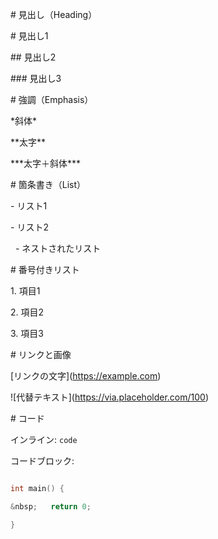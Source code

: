 \# 見出し（Heading）

\# 見出し1

\## 見出し2

\### 見出し3



\# 強調（Emphasis）

\*斜体\*  

\*\*太字\*\*  

\*\*\*太字＋斜体\*\*\*



\# 箇条書き（List）

\- リスト1

\- リスト2

&nbsp; - ネストされたリスト



\# 番号付きリスト

1\. 項目1

2\. 項目2

3\. 項目3



\# リンクと画像

\[リンクの文字](https://example.com)  

!\[代替テキスト](https://via.placeholder.com/100)



\# コード

インライン: `code`



コードブロック:

```cpp

int main() {

&nbsp;   return 0;

}




